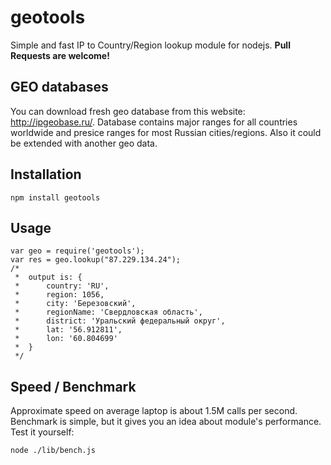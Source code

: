 
geotools
========

Simple and fast IP to Country/Region lookup module for nodejs. **Pull Requests are welcome!**

## GEO databases

You can download fresh geo database from this website: http://ipgeobase.ru/.
Database contains major ranges for all countries worldwide and presice ranges for most Russian cities/regions.
Also it could be extended with another geo data.

## Installation

	npm install geotools

## Usage

	var geo = require('geotools');
	var res = geo.lookup("87.229.134.24");
	/*
     *  output is: {
     *      country: 'RU',
     *      region: 1056,
     *      city: 'Березовский',
     *      regionName: 'Свердловская область',
     *      district: 'Уральский федеральный округ',
     *      lat: '56.912811',
     *      lon: '60.804699'
     *  }
	 */

## Speed / Benchmark

Approximate speed on average laptop is about 1.5M calls per second. Benchmark is simple, but it gives you an idea about module's performance. Test it yourself:

	node ./lib/bench.js

